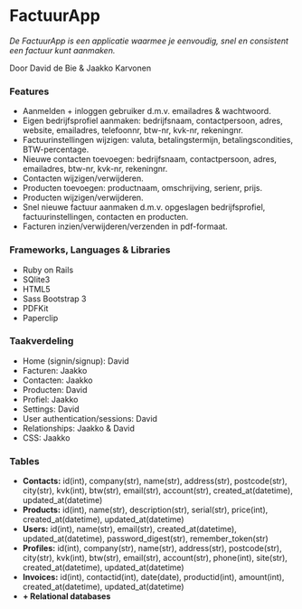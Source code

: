 <h1>FactuurApp</h1>
<i>De FactuurApp is een applicatie waarmee je eenvoudig, snel en consistent een factuur kunt aanmaken.</i>

<p>Door David de Bie & Jaakko Karvonen</p>

<h3>Features</h3>
<ul>
	<li>Aanmelden + inloggen gebruiker d.m.v. emailadres & wachtwoord.</li>
	<li>Eigen bedrijfsprofiel aanmaken: bedrijfsnaam, contactpersoon, adres, website, emailadres, telefoonnr, btw-nr, kvk-nr, rekeningnr.</li>
	<li>Factuurinstellingen wijzigen: valuta, betalingstermijn, betalingscondities, BTW-percentage.</li>
	<li>Nieuwe contacten toevoegen: bedrijfsnaam, contactpersoon, adres, emailadres, btw-nr, kvk-nr, rekeningnr.</li>
	<li>Contacten wijzigen/verwijderen.</li>
	<li>Producten toevoegen: productnaam, omschrijving, serienr, prijs.</li>
	<li>Producten wijzigen/verwijderen.</li>
	<li>Snel nieuwe factuur aanmaken d.m.v. opgeslagen bedrijfsprofiel, factuurinstellingen, contacten en producten.</li>
	<li>Facturen inzien/verwijderen/verzenden in pdf-formaat.</li>
</ul>

<h3>Frameworks, Languages & Libraries</h3>
<ul>
	<li>Ruby on Rails</li>
	<li>SQlite3</li>
	<li>HTML5</li>
	<li>Sass Bootstrap 3</li>
	<li>PDFKit</li>
	<li>Paperclip</li>
</ul>

<h3>Taakverdeling</h3>
<ul>
	<li>Home (signin/signup): David</li>
	<li>Facturen: Jaakko</li>
	<li>Contacten: Jaakko</li>
	<li>Producten: David</li>
	<li>Profiel: Jaakko</li>
	<li>Settings: David</li>
	<li>User authentication/sessions: David</li>
	<li>Relationships: Jaakko & David</li>
	<li>CSS: Jaakko</li>
</ul>

<h3>Tables</h3>
<ul>
	<li><strong>Contacts:</strong> id(int), company(str), name(str), address(str), postcode(str), city(str), kvk(int), btw(str), email(str), account(str), created_at(datetime), updated_at(datetime)</li>
	<li><strong>Products:</strong> id(int), name(str), description(str), serial(str), price(int), created_at(datetime), updated_at(datetime)</li>
	<li><strong>Users:</strong> id(int), name(str), email(str), created_at(datetime), updated_at(datetime), password_digest(str), remember_token(str)</li>
	<li><strong>Profiles:</strong> id(int), company(str), name(str), address(str), postcode(str), city(str), kvk(int), btw(str), email(str), account(str), phone(int), site(str), created_at(datetime), updated_at(datetime)</li>
	<li><strong>Invoices:</strong> id(int), contactid(int), date(date), productid(int), amount(int), created_at(datetime), updated_at(datetime)</li>
	<li><strong>+ Relational databases</strong></li>
</ul>

